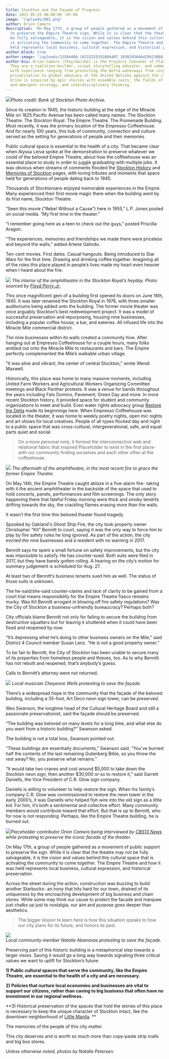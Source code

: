 ```yaml
---
title: Stockton and the Façade of Progress
date: 2021-05-25 08:00:00 -07:00
image: "/uploads/001.png"
author: Orion Camero
description: 'On May 17th, a group of people gathered as a movement of public support
  to preserve the Empire Theatre sign. While it is clear that the theatre may not
  be fully salvageable, it is the vision and values behind this cultural space that
  is activating the community to come together. The Empire Theatre and how it was
  held represents local business, cultural expression, and historical preservation. '
author-block: true
author-image: "/uploads/32584480_10215255352884407_1038293646429913088_o.jpg"
author-bio: Orion Camero (they/he/she) is the Projects Convener of Placeholder Magazine.
  They are a coalition-builder, visual storytelling educator, and community organizer
  with experience ranging from protecting the Delta waterways from corporate water
  privatization to global advocacy at the United Nations against the climate crisis.
  Orion is inspired by epic stories with ensemble casts, the fields of spiritual ecology
  and emergent strategy, and interdisciplinary thinking.
---
```


![](https://lh3.googleusercontent.com/3JwTw1UNc5yCibeK9Uvlr1H8MkjuNeCq5NKffzM5WBpUa05chWK5-7dL1bCB3NuCKk_tdXALxntAYVM4KW-dps5NMbxK3a1q97DFwfwSvzZlcs_QG8JIKXMOlYi-QfnMMs6DTKSw)*Photo credit: Bank of Stockton Photo Archive.*

Since its creation in 1945, the historic building at the edge of the Miracle Mile on 1825 Pacific Avenue has been called many names. The Stockton Theatre. The Stockton Royal. The Empire Theatre. The Promenade Building. Most recently, it was the primary location of the Empresso Coffeehouse. And for nearly 100 years, this hub of community, connection and culture served as the setting for generations of people and their memories.

Public cultural space is essential to the health of a city. That became clear when Alyssa Leiva spoke at the demonstration to preserve whatever we could of the beloved Empire Theatre, about how the coffeehouse was an essential place to study in order to juggle graduating with multiple jobs. It was obvious when streams of comments flooded the [Stockton History](https://www.facebook.com/groups/stocktonhistory) and [Memories of Stockton](https://www.facebook.com/groups/225948760841919) pages, with loving tributes and moments that space held for generations of people dating back to 1945.

Thousands of Stocktonians enjoyed memorable experiences in the Empire. Many experienced their first movie magic there when the building went by its first name, Stockton Theatre.

“Seen this movie (“Rebel Without a Cause”) here in 1955,” L.P. Jones posted on social media. “My first time in the theater.”

“I remember going here as a teen to check out the guys,” posted Priscilla Aragon.

“The experiences, memories and friendships we made there were priceless and beyond the walls,” added Arlene Galindo.

Ten-cent movies. First dates. Casual hangouts. Being introduced to Star Wars for the first time. Drawing and drinking coffee together. Imagining all of the roles this place played in people’s lives made my heart even heavier when I heard about the fire.

**![](https://lh4.googleusercontent.com/ecxrhc9Rz-12JpjUtxwebzicHnPFoFigdO5lyjHfLAfn_rNdAYXBKXYv-uRiBaIpPVnjG32Z5QyBNvkjLYfyvU3zgEjNnRl_oHFuL2nAZzIoIwRT6ii1vX_uebCRPmHdZS2LsU3N)**
*The interior of the amphitheatre in the Stockton Royal’s heyday. Photo sourced by [Floyd Perry Jr.](https://bobwilkinsthemanbehindthecigar.blogspot.com/2007/04/history-and-pictures-of-stockton-royal.html?m=1&fbclid=IwAR3Lo_bRV_620aod7KpMuanPNt5neAznmjyQWeUaCnHDemuH7aMaLyChjtE)*

This once magnificent gem of a building first opened its doors on June 16th, 1945. It was later renamed the Stockton Royal in 1976, with three smaller auditoriums being added onto the building. The former movie theater was once arguably Stockton’s best redevelopment project. It was a model of successful preservation and repurposing, housing nine businesses, including a popular coffee house, a bar, and eateries. All infused life into the Miracle Mile commercial district.

The nine businesses within its walls created a community hive. After hanging out at Empresso Coffeehouse for a couple hours, many folks ambled out onto the Miracle Mile to restaurants and bars. The Empire perfectly complemented the Mile’s walkable urban village.

“It was alive and vibrant, the center of central Stockton,” wrote Wendi Maxwell.

Historically, this place was home to many massive moments, including United Farm Workers and Agricultural Workers Organizing Committee meetings and Black Panther protests. It was a venue for bands throughout the years including Fats Domino, Pavement, Green Day and more. In more recent Stockton history, it provided space for student and community organizations to meet and build. Even water rights advocacy group [Restore the Delta](http://restorethedelta.org/) made its beginnings here. When Empresso Coffeehouse was located in the theater, it was home to weekly poetry nights, open mic nights and art shows for local creatives. People of all types flocked day and night to a public space that was cross-cultural, intergenerational, safe, and equal parts quiet and social.

> On a more personal note, it formed the interconnective web and relational fabric that inspired Placeholder to exist in the first place- with our community finding ourselves and each other often at the coffeehouse.

**![](https://lh5.googleusercontent.com/oWX4OPc6Uf9T6dzAvr9hXfthQEkUEojGBMVhsRlhkGvvFPAvJAc5GCwsbCm0F40qzb-YtGtkRul3xSUhIIOqmif3cJrrQtq815cbuC20Vpqc_w7dN340gXHvrIDyusyXlv1DcEpV)**
*The aftermath of the amphitheatre, in the most recent fire to grace the former Empire Theatre.*

On May 14th, the Empire Theatre caught ablaze in a five-alarm fire- taking with it the ancient amphitheater in the backside of the space that used to hold concerts, panels, performances and film screenings. The only story happening there that fateful Friday morning were thick and smoky tendrils drifting towards the sky, the crackling flames erasing more than the walls.

It wasn’t the first time this beloved theater found tragedy.

Spooked by Oakland's Ghost Ship Fire, the city took property owner Christopher “Kit” Bennitt to court, saying it was the only way to force him to play by fire safety rules he long ignored. As part of the action, the city evicted the nine businesses and a resident with no warning in 2017.

Bennitt says he spent a small fortune on safety improvements, but the city was impossible to satisfy. He has counter-sued. Both suits were filed in 2017, but they have barely gotten rolling. A hearing on the city’s motion for summary judgement is scheduled for Aug. 27.

At least two of Bennitt’s business tenants sued him as well. The status of those suits is unknown.

The he-said/she-said counter-claims and lack of clarity to be gained from a court trial means responsibility for the Empire Theatre fiasco remains murky. Was Kit Bennitt arrogant in blowing off fire safety regulations? Was the City of Stockton a business-unfriendly bureaucracy? Perhaps both?

City officials blame Bennitt not only for failing to secure the building from destructive squatters but for leaving it shuttered when it could have been fixed and reopened by now.

“It’s depressing what he’s doing to other business owners on the Mile,” said District 4 Council member Susan Lenz. “He is not a good property owner.”

To be fair to Bennitt, the City of Stockton has been unable to secure many of its properties from homeless people and thieves, too. As to why Bennitt has not rebuilt and reopened, that’s anybody’s guess.

Calls to Bennitt’s attorney were not returned.

**![](https://lh5.googleusercontent.com/YEj1czhnx037q_lVclXMyPk0CGuNB561eAG2Ee1EuCGV8wdvStJoRsemQ6ALxMMp6SfpIoko4u5QbshPgrR9zM57tfxS06nt8_t8QmJeS4jxR8otRIvScJb1X97fNWk64_BlgEcZ)**
*Local musician Cheyenne Wells protesting to save the façade.*

There’s a widespread hope in the community that the façade of the beloved building, including a 35-foot, Art Deco neon sign tower, can be preserved.

Wes Swanson, the longtime head of the Cultural Heritage Board and still a passionate preservationist, said the façade should be preserved.

“The building was beloved on many levels for a long time, and what else do you want from a historic building?” Swanson asked.

The building is not a total loss, Swanson pointed out.

“These buildings are essentially documents,” Swanson said. “You’ve burned half the contents of the last remaining Gutenberg Bible, so you throw the rest away? No, you preserve what remains.”

“It would take two cranes and cost around $5,000 to take down the Stockton neon sign, then another $30,000 or so to restore it,” said Garrett Daniells, the Vice President of C.R. Glow sign company.

Daniells is willing to volunteer to help restore the sign. When his family’s company C.R. Glow was commissioned to restore the neon tower in the early 2000’s, it was Daniells who helped fish wire into the old sign as a little kid. For him, it’s both a sentimental and collective effort. Many community members would contribute toward that effort. But that is up to Bennitt, who for now is not responding. Perhaps, like the Empire Theatre building, he is burned out.

![](https://lh6.googleusercontent.com/fCRxuPnAGvFM3gQG7nBHAfMsBV66Scs5KeoCVAHe3tL_SCMzGSQri0Dd_HkZ8WzDT0-_WlOYnnCuzDa7W1neR-AwZJWp7fQmH3HFpr0tZOOI8h3vzFx33vZlpd0pIJs5l-ZuIFi5)*Placeholder contributor Orion Camero being interviewed by [CBS13 News](https://sacramento.cbslocal.com/video/5594829-group-gathers-to-save-empire-theater-in-stockton/) while protesting to preserve the iconic facade of the theater.*

On May 17th, a group of people gathered as a movement of public support to preserve the sign. While it is clear that the theatre may not be fully salvageable, it is the vision and values behind this cultural space that is activating the community to come together. The Empire Theatre and how it was held represents local business, cultural expression, and historical preservation.

Across the street during the action, construction was buzzing to build another Starbucks- an irony that hits hard for our town, drained of its uniqueness by the encroaching development of big business and chain stores. While some may think our cause to protect the facade and marquee just chalks up just to nostalgia, our aim and purpose goes deeper than aesthetics.

> The bigger lesson to learn here is how this situation speaks to how our city plans for its future, and honors its past.

**![](https://lh6.googleusercontent.com/Gx7EGT7fy2x5mQJZqqL91Ru62a19Rce-DnS5aDMQzmEm4mt6pdjjzAyI08eNM4lTtKY0LK2FipuPSfOoTDBq5LUoc8cAckFna1wN9wfcv1teHXwksqC001l3ikANE-SQoTUcAf7Z)**\
*Local community member Natalie Abanavas protesting to save the façade.*

Preserving part of this historic building is a metaphorical step towards a larger vision. Saving it would go a long way towards signaling three critical values we want to uplift for Stockton’s future:

**1) Public cultural spaces that serve the community, like the Empire Theatre, are essential to the health of a city and are necessary.**

**2) Policies that nurture local economies and businesses are vital to support our citizens, rather than caving to big business that often have no investment in our regional wellness.**

**3) Historical preservation of the spaces that hold the stories of this place is necessary to keep the unique character of Stockton intact, like the downtown neighborhood of [Little Manila](https://www.kqed.org/news/11872593/how-a-new-generation-of-filipinx-organizers-are-building-on-the-legacy-of-stocktons-little-manila?fbclid=IwAR0IgKy0j57HHvW4Mvwr1wduFiGirwTCYk3RSZzIXSWe0WoxaQwUygkr1M4). **

The memories of the people of this city matter.

This city deserves and is worth so much more than copy-paste strip malls and big box stores.

*Unless otherwise noted, photos by Natalie Petersen.*